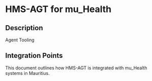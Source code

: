 # HMS-AGT for mu_Health

## Description

Agent Tooling

## Integration Points

This document outlines how HMS-AGT is integrated with mu_Health systems in Mauritius.
